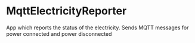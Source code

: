 # MqttElectricityReporter
App which reports the status of the electricity. Sends MQTT messages for power connected and power disconnected
